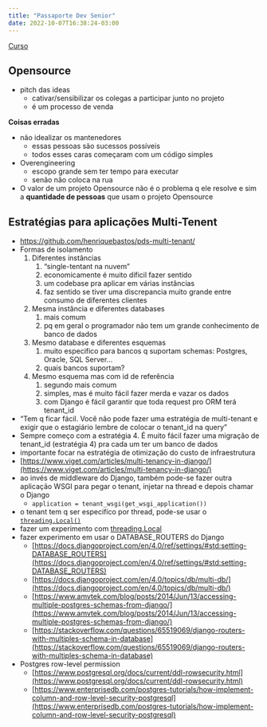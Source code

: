 ```yaml
---
title: "Passaporte Dev Senior"
date: 2022-10-07T16:38:24-03:00
---
```



[Curso](https://henriquebastos.net/produtos/passaporte-dev-senior/)

## Opensource
- pitch das ideas
    - cativar/sensibilizar os colegas a participar junto no projeto
    - é um processo de venda

**Coisas erradas**
- não idealizar os mantenedores
    - essas pessoas são sucessos possíveis
    - todos esses caras começaram com um código simples
- Overengineering
    - escopo grande sem ter tempo para executar
    - senão não coloca na rua
- O valor de um projeto Opensource não é o problema q ele resolve e sim a **quantidade de pessoas** que usam o projeto Opensource




## Estratégias para aplicações Multi-Tenent
- https://github.com/henriquebastos/pds-multi-tenant/
- Formas de isolamento
    1. Diferentes instâncias
        1. “single-tentant na nuvem”
        2. economicamente é muito díficil fazer sentido
        3. um codebase pra aplicar em várias instâncias
        4. faz sentido se tiver uma discrepancia muito grande entre consumo de diferentes clientes
    2. Mesma instância e diferentes databases
        1. mais comum
        2. pq em geral o programador não tem um grande conhecimento de banco de dados
    3. Mesmo database e diferentes esquemas
        1. muito especifico para bancos q suportam schemas: Postgres, Oracle, SQL Server...
        2. quais bancos suportam?
    4. Mesmo esquema mas com id de referência
        1. segundo mais comum
        2. simples, mas é muito fácil fazer merda e vazar os dados
        3. com Django é fácil garantir que toda request pro ORM terá tenant_id
- “Tem q ficar fácil. Você não pode fazer uma estratégia de multi-tenant e exigir que o estagiário lembre de colocar o tenant_id na query”
- Sempre começo com a estratégia 4. É muito fácil fazer uma migração de tenant_id (estratégia 4) pra cada um ter um banco de dados
- importante focar na estratégia de otimização do custo de infraestrutura
- [https://www.viget.com/articles/multi-tenancy-in-django/](https://www.viget.com/articles/multi-tenancy-in-django/)
- ao invés de middleware do Django, também pode-se fazer outra aplicação WSGI para pegar o tenant, injetar na thread e depois chamar o Django
    - `application = tenant_wsgi(get_wsgi_application())`
- o tenant tem q ser especifíco por thread, pode-se usar o [`threading.Local()`](https://docs.python.org/3/library/threading.html#thread-local-data)
- fazer um experimento com [threading.Local](https://docs.python.org/3/library/threading.html#thread-local-data)
- fazer experimento em usar o DATABASE_ROUTERS do Django
    - [https://docs.djangoproject.com/en/4.0/ref/settings/#std:setting-DATABASE_ROUTERS](https://docs.djangoproject.com/en/4.0/ref/settings/#std:setting-DATABASE_ROUTERS)
    - [https://docs.djangoproject.com/en/4.0/topics/db/multi-db/](https://docs.djangoproject.com/en/4.0/topics/db/multi-db/)
    - [https://www.amvtek.com/blog/posts/2014/Jun/13/accessing-multiple-postgres-schemas-from-django/](https://www.amvtek.com/blog/posts/2014/Jun/13/accessing-multiple-postgres-schemas-from-django/)
    - [https://stackoverflow.com/questions/65519069/django-routers-with-multiples-schema-in-database](https://stackoverflow.com/questions/65519069/django-routers-with-multiples-schema-in-database)
- Postgres row-level permission
    - [https://www.postgresql.org/docs/current/ddl-rowsecurity.html](https://www.postgresql.org/docs/current/ddl-rowsecurity.html)
    - [https://www.enterprisedb.com/postgres-tutorials/how-implement-column-and-row-level-security-postgresql](https://www.enterprisedb.com/postgres-tutorials/how-implement-column-and-row-level-security-postgresql)
